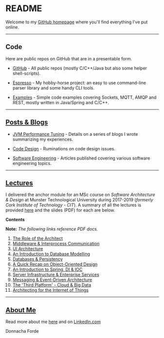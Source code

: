 
# README
Welcome to my [GitHub homepage](https://donnachaforde.github.io) where you'll find everything I've put online. 



*** 

## Code 
Here are public repos on GitHub that are in a presentable form.

* [GitHub](https://github.com/donnachaforde) - All public repos (mostly C/C++/Java but also some helper shell-scripts).

* [Espresso](https://github.com/donnachaforde?tab=repositories&q=espresso&type=public&language=&sort=) - My hobby-horse project: an easy to use command-line parser library and some handy CLI tools. 

* [Examples](https://github.com/donnachaforde?tab=repositories&q=example&type=public&language=&sort=) - Simple code examples covering Sockets, MQTT, AMQP and REST, mostly written in Java/Spring and C/C++.  



***
## [Posts & Blogs](https://donnachaforde.github.io/blogs+posts)

* [JVM Performance Tuning](./blogs%2Bposts/jvm-performance-tuning) - Details on a series of blogs I wrote summarizing my experiences. 
	
* [Code Design](./blogs%2Bposts/code-design) - Ruminations on code design issues. 

* [Software Engineering](./blogs%2Bposts/software-engineering) - Articles published covering various software engineering topics. 
	


***
## [Lectures](https://donnachaforde.github.io/lectures/)

 I delivered the anchor module for an MSc course on _Software Architecture & Design_ at Munster Technological University during 2017-2019 (_formerly Cork Institute of Technology - CIT_).  A summary of all the lectures is provided [here](./lectures/README.md) and the slides (PDF) for each are below.

**Contents**

 **Note:**
_The following links reference PDF docs._

1. [The Role of the Architect](lectures/published/01%20-%20The%20Role%20of%20the%20Architect.pdf)
2. [Middleware & Interprocess Communication](lectures/published/02%20-%20Middleware%20%26%20Interprocess%20Communication.pdf)
3. [UI Architecture](lectures/published/03%20-%20UI%20Architecture.pdf)
4. [An Introduction to Database Modelling](lectures/published/04%20-%20An%20Introduction%20to%20Database%20Modelling.pdf)
5. [Databases & Persistency](lectures/published/05%20-%20Databases%20%26%20Persistency.pdf)
6. [A Quick Recap on Object-Oriented Design](lectures/published/06%20-%20A%20Quick%20Recap%20on%20Object-Oriented%20Design.pdf)
7. [An Introduction to Spring, DI & IOC](lectures/published/07%20-%20An%20Introduction%20to%20Spring%2C%20DI%20%26%20IOC.pdf) 
8. [Server Infrastructure & Enterprise Services](lectures/published/08%20-%20Server%20Infrastructure%20%26%20Enterprise%20Services.pdf)
9. [Messaging & Event-Driven Architecture](lectures/published/09%20-%20Messaging%20%26%20Event-Driven%20Architecture.pdf)
10. [The 'Third Platform' - Cloud & Big Data](lectures/published/10%20-%20The%20Third%20Platform%20-%20Cloud%20%26%20Big%20Data.pdf)
11. [Architecting for the Internet of Things](lectures/published/11%20-%20Architecting%20for%20the%20Internet%20of%20Things%20(IoT).pdf)



***
## [About Me](https://about.me/donnacha.forde/getstarted)
Read more about me [here](about.md) and on [LinkedIn.com](https://www.linkedin.com/in/donnachaforde/)


Donnacha Forde


